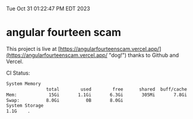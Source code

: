 Tue Oct 31 01:22:47 PM EDT 2023

# angular fourteen scam


This project is live at [https://angularfourteenscam.vercel.app/](https://angularfourteenscam.vercel.app/ "dog!") thanks to Github and Vercel.

CI Status: 

```bash
System Memory
               total        used        free      shared  buff/cache   available
Mem:            15Gi       1.1Gi       6.3Gi       305Mi       7.8Gi        13Gi
Swap:          8.0Gi          0B       8.0Gi
System Storage
1.1G	.
